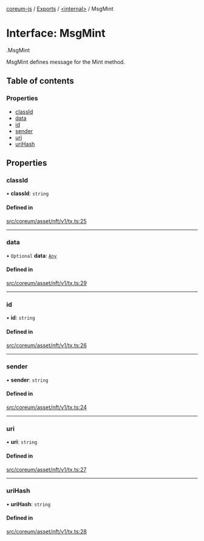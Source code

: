 [coreum-js](../README.md) / [Exports](../modules.md) / [<internal\>](../modules/internal_.md) / MsgMint

# Interface: MsgMint

[<internal>](../modules/internal_.md).MsgMint

MsgMint defines message for the Mint method.

## Table of contents

### Properties

- [classId](internal_.MsgMint-3.md#classid)
- [data](internal_.MsgMint-3.md#data)
- [id](internal_.MsgMint-3.md#id)
- [sender](internal_.MsgMint-3.md#sender)
- [uri](internal_.MsgMint-3.md#uri)
- [uriHash](internal_.MsgMint-3.md#urihash)

## Properties

### classId

• **classId**: `string`

#### Defined in

[src/coreum/asset/nft/v1/tx.ts:25](https://github.com/PulsaraIO/coreum-js/blob/64a1208/src/coreum/asset/nft/v1/tx.ts#L25)

___

### data

• `Optional` **data**: [`Any`](../modules/internal_.md#any)

#### Defined in

[src/coreum/asset/nft/v1/tx.ts:29](https://github.com/PulsaraIO/coreum-js/blob/64a1208/src/coreum/asset/nft/v1/tx.ts#L29)

___

### id

• **id**: `string`

#### Defined in

[src/coreum/asset/nft/v1/tx.ts:26](https://github.com/PulsaraIO/coreum-js/blob/64a1208/src/coreum/asset/nft/v1/tx.ts#L26)

___

### sender

• **sender**: `string`

#### Defined in

[src/coreum/asset/nft/v1/tx.ts:24](https://github.com/PulsaraIO/coreum-js/blob/64a1208/src/coreum/asset/nft/v1/tx.ts#L24)

___

### uri

• **uri**: `string`

#### Defined in

[src/coreum/asset/nft/v1/tx.ts:27](https://github.com/PulsaraIO/coreum-js/blob/64a1208/src/coreum/asset/nft/v1/tx.ts#L27)

___

### uriHash

• **uriHash**: `string`

#### Defined in

[src/coreum/asset/nft/v1/tx.ts:28](https://github.com/PulsaraIO/coreum-js/blob/64a1208/src/coreum/asset/nft/v1/tx.ts#L28)
